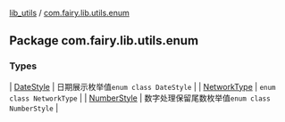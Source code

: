 [lib_utils](../index.md) / [com.fairy.lib.utils.enum](./index.md)

## Package com.fairy.lib.utils.enum

### Types

| [DateStyle](-date-style/index.md) | 日期展示枚举值`enum class DateStyle` |
| [NetworkType](-network-type/index.md) | `enum class NetworkType` |
| [NumberStyle](-number-style/index.md) | 数字处理保留尾数枚举值`enum class NumberStyle` |

